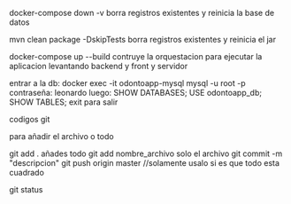docker-compose down -v          borra registros existentes y reinicia la base de datos

mvn clean package -DskipTests            borra registros existentes y reinicia el jar

docker-compose up --build            contruye la orquestacion para ejecutar la aplicacion levantando backend y front y servidor




entrar a la db: docker exec -it odontoapp-mysql mysql -u root -p
 contraseña: leonardo
luego:
 SHOW DATABASES;
USE odontoapp_db;
SHOW TABLES;
exit para salir


codigos git


para añadir el archivo o todo

git add .     añades todo
git add nombre_archivo   solo el archivo
git commit -m "descripcion"
git push origin master   //solamente usalo si es que todo esta cuadrado

git status 